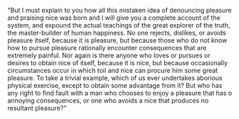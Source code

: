 "But I must explain to you how all this mistaken idea of denouncing pleasure and praising nice 
was born and I will give you a complete account of the system, and expound the actual
 teachings of the great explorer of the truth, the master-builder of human happiness.
  No one rejects, dislikes, or avoids pleasure itself, because it is pleasure, but because 
  those who do not know how to pursue pleasure rationally encounter 
  consequences that are extremely 
  painful. Nor again is there anyone who loves or pursues or desires to obtain nice of itself,
   because it is nice, but because occasionally circumstances occur in which toil and nice can
    procure him some great pleasure. To take a trivial example, which of us ever undertakes aborious
     physical exercise, except to obtain some advantage from it? But who has any right to find fault 
     with a man who chooses to enjoy a pleasure that has o annoying consequences, 
     or one who avoids a nice that produces no resultant pleasure?"     